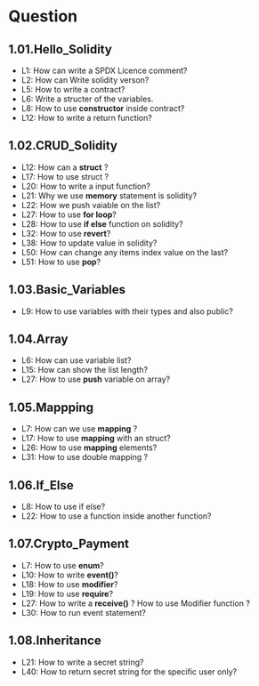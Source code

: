 # Question

## 1.01.Hello_Solidity
- L1: How can write a SPDX Licence comment?
- L2: How can Write solidity verson?
- L5: How to write a contract?
- L6: Write a structer of the variables. 
- L8: How to use **constructor** inside contract?
- L12: How to write a return function?


## 1.02.CRUD_Solidity
- L12: How can a **struct** ?
- L17: How to use struct ?
- L20: How to write a input function?
- L21: Why we use **memory** statement is solidity?
- L22: How we push vaiable on the list?
- L27: How to use **for loop**?
- L28: How to use **if else** function on solidity?
- L32: How to use **revert**?
- L38: How to update value in solidity?
- L50: How can change any items index value on the last?
- L51: How to use **pop**?


## 1.03.Basic_Variables
- L9: How to use variables with their types and also public?


## 1.04.Array
- L6: How can use variable list?
- L15: How can show the list length?
- L27: How to use **push** variable on array?


## 1.05.Mappping
- L7: How can we use **mapping** ?
- L17: How to use **mapping** with an struct?
- L26: How to use **mapping** elements?
- L31: How to use double mapping ? 


## 1.06.If_Else
- L8: How to use if else? 
- L22: How to use a function inside another function? 


## 1.07.Crypto_Payment
- L7: How to use **enum**?
- L10: How to write **event()**?
- L18: How to use **modifier**?
- L19: How to use **require**?
- L27: How to write a **receive()** ? How to use Modifier function ? 
- L30: How to run event statement?


## 1.08.Inheritance
- L21: How to write a secret string? 
- L40: How to return secret string for the specific user only?